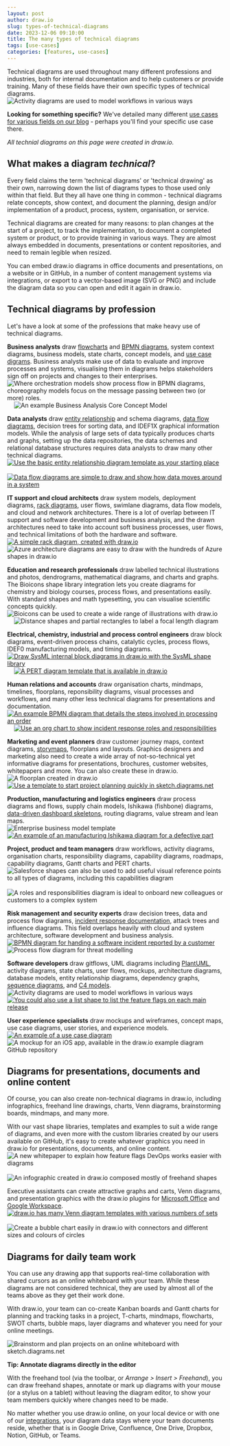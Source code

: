 ```yaml
---
layout: post
author: draw.io
slug: types-of-technical-diagrams
date: 2023-12-06 09:10:00
title: The many types of technical diagrams
tags: [use-cases]
categories: [features, use-cases]
---
```


Technical diagrams are used throughout many different professions and industries, both for internal documentation and to help customers or provide training. Many of these fields have their own specific types of technical diagrams. 
<br /><img src="/assets/img/blog/sysml-activity-diagram.png" style="width=100%;max-width:500px;height:auto;" alt="Activity diagrams are used to model workflows in various ways"> 

**Looking for something specific?** We've detailed many different [use cases for various fields on our blog](/blog/use-cases.html) - perhaps you'll find your specific use case there.

_All technial diagrams on this page were created in draw.io._

## What makes a diagram _technical_?

Every field claims the term 'technical diagrams' or 'technical drawing' as their own, narrowing down the list of diagrams types to those used only within that field. But they all have one thing in common - technical diagrams relate concepts, show context, and document the planning, design and/or implementation of a product, process, system, organisation, or service. 

Technical diagrams are created for many reasons: to plan changes at the start of a project, to track the implementation, to document a completed system or product, or to provide training in various ways. They are almost always embedded in documents, presentations or content repositories, and need to remain legible when resized. 

You can embed draw.io diagrams in office documents and presentations, on a website or in GitHub, in a number of content management systems via integrations, or export to a vector-based image (SVG or PNG) and include the diagram data so you can open and edit it again in draw.io.

## Technical diagrams by profession

Let's have a look at some of the professions that make heavy use of technical diagrams. 

**Business analysts** draw [flowcharts](/doc/getting-started-basic-flow-chart.html) and [BPMN diagrams](/blog/bpmn-2-0.html), system context diagrams, business models, state charts, concept models, and [use case digrams](/blog/uml-use-case-diagrams.html). Business analysts make use of data to evaluate and improve processes and systems, visualising them in diagrams helps stakeholders sign off on projects and changes to their enterprises.
<br /><img src="/assets/img/blog/bpmn-orchestration-vs-choreography.png" style="width=100%;max-height:220px;width:auto;" alt="Where orchestration models show process flow in BPMN diagrams, choreography models focus on the message passing between two (or more) roles."> &nbsp;&nbsp;&nbsp; <img src="/assets/img/blog/business-analysis-core-concept-model.png" style="width=100%;max-height:210px;width:auto;" alt="An example Business Analysis Core Concept Model">

**Data analysts** draw [entity relationship](/blog/entity-relationship-tables.html) and schema diagrams, [data flow diagrams](/blog/data-flow-diagrams), decision trees for sorting data, and IDEF1X graphical information models. While the analysis of large sets of data typically produces charts and graphs, setting up the data repositories, the data schemes and relational database structures requires data analysts to draw many other technical diagrams.
<br />[<img src="/assets/img/blog/entity-relationship-diagram-basic-template.png" style="width=100%;max-height:150px;width:auto;" alt="Use the basic entity relationship diagram template as your starting place">](https://viewer.diagrams.net/?highlight=0000ff&edit=_blank&layers=1&nav=1&title=entity-relationship-diagram-example#R7Vtdk6I4FP01VO0%2B7BYEQX1Uxp6tGmdn1u6pmX3aiiRoapFQIXbr%2FPpNIAER8WtbodSqLptcLvm45%2BSARzVsb7H6yGA8%2F0wRDg1gopVhfzAA6Pb74lUG1lnAMvtuFpkxglSsCDyTn1gnquiSIJyUEjmlISdxOejTKMI%2BL8UgY%2FStnBbQsDxqDGdqRLMIPPswxJW07wTxeRbtORvZf2Aym%2BuRLVOdWUCdrALJHCL6thGyR4btMUp5drRYeTiUxdN1ya57qjmbT4zhiB9zwfdvqDv4MXD%2Fmqxpl%2F%2F9cUBXw99UL68wXKoFq8nyta4ARqIgqimGInw9wSHkhEaj4swQR2ggyy2SRpOfmNEX%2BhlGAvVhwiHjxTkaqfQnIqZnf7B0imqbop3NQQ5cu1YVSuiS%2BXjPAkFHkQayGeZ7Ers5JILLmC4wZ2tx3VsBeg7tfBNwHWRpUV7LM4aKfbO8w3yMr5SItQBT7RTQUf2ojeJq2uguspWqqzZh3urI3urI2e4oq0SlI3GwsfAilLLoBEaBW2fUsYSyGmaUbZaJ0DuXUG65H8t0rkoou0KoLwxhllRoJQQ2loccTlMCpRxQdxRbkkDcIzgkEWaKJD4NQxgnJE3PInMSojFc0yXXHenWMCArjCbZDUXmCvqNRWeJYlggOteklqdhSGaROPYFweSIQ4YTMZcxTLjKCAQ9PRpSlk7fRg7uoU46b0b%2FxRtnemBqu27O4lfMOF7t53GVdhpNp4ymVocNVgJnFytts56AJchPxbdzWDA0smKZnMBwIm70MJqlIJcxlEAgRuMXvTllIJbMxGz0KkqUo7VR%2BygTkDQtXZwzFH9iuZ75u2M4YgKeaFtFW%2FzJdMY9GgmwIElLjwWyb1iiO%2BQ0VuOEONDTYKqY8nhKOacLxYOjUK3fGlWo11oAjoP2Ysg6FWS%2FfjoFWypqEoSpys8JQjjK9rB8zoMF3jug3Fn%2FvObbYGzv3PPx6BxUfPua9Xcr9adSOf8RF3nAGJiZzP%2F55UW%2BfhuPjfxRtU3waCHNcodJDH0SzcbZle4Wfs4l8FsZtfsJXBPP7j0rpXlBpXSbVspeBdmnT9Yp4F5pL54PwOGH4atKY79ScH%2BZiDVn6gh2SGPrsDioi%2B8OVlt0UHtDDyF8byHsNy2E1hGGVPNb7%2FzyW%2Bbu%2Bjelg1bVrsmeERHkWMTVv3sVwjq4WqOEVXPkeU7iRSpbN%2BaPBAF2fX%2BXP4K6%2Fal59L48zR%2BxekdK4uUMEuvhkJy%2FgVtukVh355FYLTNJrKpLkigJfRglp4LYmvviwyq5lGQ27pVYt2%2BWHPHR4XU1smqX5E7yvXsldVi1RQr1YA8pfHcpbNwtATfuloCat99N6aAu765nxYdhsg%2Bx1qhh1TDxlPF%2Fc4YJgrgX7DRMXL%2BHp8H7GCYavlO%2FT2JeDOKHXXL%2B9m25XQLuzi4BLbNLQNUuOfTJ6Z17JXUItuaW%2BPBKLqWXjXsloOqVtHAz%2Fo%2F6t8woAXu%2BVxLBhXxn4M8h%2B8Uxf73nNwmNWSaiWfzgJvuCevGzJXv0Hw%3D%3D) &nbsp;&nbsp;&nbsp; [<img src="/assets/img/blog/data-flow-diagram-example.png" style="width=100%;max-height:180px;width:auto;" alt="Data flow diagrams are simple to draw and show how data moves around in a system">](https://viewer.diagrams.net/?lightbox=1&highlight=0000ff&edit=_blank&layers=1&nav=1&title=#Uhttps%3A%2F%2Fraw.githubusercontent.com%2Fjgraph%2Fdrawio-diagrams%2Fdev%2Fblog%2Fdata-flow.drawio) 

**IT support and cloud architects** draw system models, deployment diagrams, [rack diagrams](/blog/rack-diagrams.html), user flows, swimlane diagrams, data flow models, and cloud and network architectures. There is a lot of overlap between IT support and software development and business analysis, and the drawn architectures need to take into account soft business processes, user flows, and technical limitations of both the hardware and software.
<br />[<img src="/assets/img/blog/rack-diagram-simple-server.png" alt="A simple rack diagram, created with draw.io" style="width=100%;max-height:170px;width:auto;">](https://viewer.diagrams.net/?lightbox=1&highlight=0000ff&edit=_blank&layers=1&nav=1&title=#Uhttps%3A%2F%2Fraw.githubusercontent.com%2Fjgraph%2Fdrawio-diagrams%2Fdev%2Fexamples%2Frack-diagram-simple-server.drawio) &nbsp;&nbsp;&nbsp; <img src="/assets/img/blog/azure-architecture-diagram.png" style="width=100%;max-height:150px;width:auto;" alt="Azure architecture diagrams are easy to draw with the hundreds of Azure shapes in draw.io">

**Education and research professionals** draw labelled technical illustrations and photos, dendrograms, mathematical diagrams, and charts and graphs. The Bioicons shape library integration lets you create diagrams for chemistry and biology courses, process flows, and presentations easily. With standard shapes and math typesetting, you can visualise scientific concepts quickly.
<br /><img src="/assets/img/blog/integrations-bioicons-example.png" style="width=100%;max-height:75px;width:auto;" alt="Bioicons can be used to create a wide range of illustrations with draw.io"> &nbsp;&nbsp;&nbsp; <img src="/assets/img/blog/labels-example-optics.png" style="width=100%;max-height:100px;width:auto;" alt="Distance shapes and partial rectangles to label a focal length diagram">

**Electrical, chemistry, industrial and process control engineers** draw block diagrams, event-driven process chains, catalytic cycles, process flows, IDEF0 manufacturing models, and timing diagrams.
<br />[<img src="/assets/img/blog/sysml-internal-block-diagram.png" style="width=100%;max-height:160px;width:auto;" alt="Draw SysML internal block diagrams in draw.io with the SysML shape library">](https://viewer.diagrams.net/?lightbox=1&highlight=0000ff&edit=_blank&layers=1&page=0&nav=1&title=#Uhttps%3A%2F%2Fraw.githubusercontent.com%2Fjgraph%2Fdrawio-diagrams%2Fdev%2Fexamples%2Fsysml-internal-block-diagram.drawio) &nbsp;&nbsp;&nbsp; [<img src="/assets/img/blog/template-process_flow_diagram.png" style="width=100%;max-height:180px;width:auto;" alt="A PERT diagram template that is available in draw.io">](https://viewer.diagrams.net/?lightbox=1&highlight=0000ff&edit=_blank&layers=1&nav=1&title=#Uhttps%3A%2F%2Fraw.githubusercontent.com%2Fjgraph%2Fdrawio-diagrams%2Fdev%2Ftemplates%2Fengineering%2Fprocess_flow_diagram.xml)

**Human relations and accounts** draw organisation charts, mindmaps, timelines, floorplans, reponsibility diagrams, visual processes and workflows, and many other less technical diagrams for presentations and documentation.
<br />[<img src="/assets/img/blog/bpmn-example-order-process.png" style="width=100%;max-height:150px;width:auto;" alt="An example BPMN diagram that details the steps involved in processing an order">](https://viewer.diagrams.net/?splash=0&ui=kennedy&ibs=bpmn2&title=#Uhttps%3A%2F%2Fraw.githubusercontent.com%2Fjgraph%2Fdrawio-diagrams%2Fdev%2Fblog%2Fbpmn-2-example.drawio) &nbsp;&nbsp;&nbsp; [<img src="/assets/img/blog/incident-response-roles.png" style="width=100%;max-height:140px;width:auto;" alt="Use an org chart to show incident response roles and responsibilities">](https://viewer.diagrams.net/?lightbox=1&highlight=0000ff&edit=_blank&layers=1&nav=1&title=#Uhttps%3A%2F%2Fraw.githubusercontent.com%2Fjgraph%2Fdrawio-diagrams%2Fdev%2Fblog%2Fincident-response-roles.drawio)

**Marketing and event planners** draw customer journey maps, context diagrams, [storymaps](/blog/story-mapping.html), floorplans and layouts. Graphics designers and marketing also need to create a wide array of not-so-technical yet informative diagrams for presentations, brochures, customer websites, whitepapers and more. You can also create these in draw.io.
<br /><img src="/assets/img/blog/template-seating_plan_3.png" style="width=100%;max-height:150px;width:auto;" alt="A floorplan created in draw.io"> &nbsp;&nbsp;&nbsp; [<img src="/assets/img/blog/business-model-in-sketch-theme.png" style="width=100%;max-height:150px;width:auto;" alt="Use a template to start project planning quickly in sketch.diagrams.net">](https://viewer.diagrams.net/?lightbox=1&highlight=0000ff&edit=_blank&layers=1&nav=1&title=#Uhttps%3A%2F%2Fraw.githubusercontent.com%2Fjgraph%2Fdrawio-diagrams%2Fdev%2Ftemplates%2Fbusiness%2Fbusiness_model_canvas_1.xml)

**Production, manufacturing and logistics engineers** draw process diagrams and flows, supply chain models, Ishikawa (fishbone) diagrams, [data-driven dashboard skeletons](/blog/data-driven-diagrams.html), routing diagrams, value stream and lean maps.
<br /><img src="/assets/img/blog/template-lean_mapping_2.png" style="width=100%;max-height:140px;width:auto;" alt="Enterprise business model template"> &nbsp;&nbsp;&nbsp; [<img src="/assets/img/blog/ishikawa-example-manufacturing.png" style="width=100%;max-height:130px;width:auto;" alt="An example of an manufacturing Ishikawa diagram for a defective part">](https://viewer.diagrams.net/?lightbox=1&highlight=0000ff&edit=_blank&layers=1&nav=1&title=#Uhttps%3A%2F%2Fraw.githubusercontent.com%2Fjgraph%2Fdrawio-diagrams%2Fmaster%2Fblog%2Fishikawa-diagram-examples.drawio)

**Project, product and team managers** draw workflows, activity diagrams, organisation charts, responsibility diagrams, capability diagrams, roadmaps, capability diagrams, Gantt charts and PERT charts.
<br /><img src="/assets/img/blog/salesforce-capabilities-diagram.png" style="width=100%;max-height:150px;width:auto;" alt="Salesforce shapes can also be used to add useful visual reference points to all types of diagrams, including this capabilities diagram"> &nbsp;&nbsp;&nbsp; <img src="/assets/img/blog/role-diagram-example.png" style="width=100%;max-height:150px;width:auto;" alt="A roles and responsibilities diagram is ideal to onboard new colleagues or customers to a complex system">

**Risk management and security experts** draw decision trees, data and process flow diagrams, [incident response documentation](/blog/diagrams-incident-response.html), attack trees and influence diagrams. This field overlaps heavily with cloud and system architecture, software development and business analysis.
<br />[<img src="/assets/img/blog/incident-response-bpmn.png" style="width=100%;max-height:160px;width:auto;" alt="BPMN diagram for handing a software incident reported by a customer">](https://viewer.diagrams.net/?lightbox=1&highlight=0000ff&edit=_blank&layers=1&nav=1&title=#Uhttps%3A%2F%2Fraw.githubusercontent.com%2Fjgraph%2Fdrawio-diagrams%2Fdev%2Fblog%2Fincident-response-bpmn.drawio) &nbsp;&nbsp;&nbsp; <img src="/assets/img/blog/threat-modelling-process-flow2.png" style="width=100%;max-height:150px;width:auto;" alt="Process flow diagram for threat modelling">

**Software developers** draw gitflows, UML diagrams including [PlantUML](/blog/plantuml.html), activity diagrams, state charts, user flows, mockups, architecture diagrams, database models, entity relationship diagrams, dependency graphs, [sequence diagrams](/blog/sequence-diagrams.html), and [C4 models](blog/c4-modelling.html).
<br /><img src="/assets/img/blog/sysml-activity-diagram.png" style="width=100%;max-height:130px;width:auto;" alt="Activity diagrams are used to model workflows in various ways"> &nbsp;&nbsp;&nbsp; [<img src="/assets/img/blog/feature-flag-gitflow-labels.png" style="width=100%;max-height:100px;width:auto;" alt="You could also use a list shape to list the feature flags on each main release">](https://app.diagrams.net/?lightbox=1&highlight=0000ff&edit=_blank&layers=1&nav=1&page=1&title=#Uhttps%3A%2F%2Fraw.githubusercontent.com%2Fjgraph%2Fdrawio-diagrams%2Fdev%2Fblog%2Fgitflow-feature-flags.drawio)

**User experience specialists** draw mockups and wireframes, concept maps, use case diagrams, user stories, and experience models.
<br />[<img src="/assets/img/blog/uml-use-case-example.png" style="width=100%;max-height:180px;width:auto;" alt="An example of a use case diagram">](https://viewer.diagrams.net/?lightbox=1&highlight=0000ff&edit=_blank&layers=1&nav=1&title=#Uhttps%3A%2F%2Fraw.githubusercontent.com%2Fjgraph%2Fdrawio-diagrams%2Fdev%2Fexamples%2Fuml-use-case-example.drawio) &nbsp;&nbsp;&nbsp; <img src="/assets/img/blog/mockup-ios-app-ui.png" style="width=100%;max-height:150px;width:auto;" alt="A mockup for an iOS app, available in the draw.io example diagram GitHub repository">

## Diagrams for presentations, documents and online content

Of course, you can also create non-technical diagrams in draw.io, including infographics, freehand line drawings, charts, Venn diagrams, brainstorming boards, mindmaps, and many more.

With our vast shape libraries, templates and examples to suit a wide range of diagrams, and even more with the custom libraries created by our users available on GitHub, it's easy to create whatever graphics you need in draw.io for presentations, documents, and online content. 
<br /><img src="/assets/img/blog/feature-flag-devops-whitepaper-cover.png" style="width=100%;max-height:180px;width:auto;" alt="A new whitepaper to explain how feature flags DevOps works easier with diagrams"> &nbsp;&nbsp;&nbsp; <img src="/assets/img/blog/freehand-infographic-rockpool.png" style="width=100%;max-height:180px;width:auto;" alt="An infographic created in draw.io composed mostly of freehand shapes">

Executive assistants can create attractive graphs and carts, Venn diagrams, and presentation graphics with the draw.io plugins for [Microsoft Office](https://office.diagrams.net/) and [Google Workspace](https://gsuite.diagrams.net/).
<br />[<img src="/assets/img/blog/venn-template2.png" style="width=100%;max-height:150px;width:auto;" alt="draw.io has many Venn diagram templates with various numbers of sets">](https://app.diagrams.net/?lightbox=1&highlight=0000ff&edit=_blank&layers=1&nav=1&title=#Uhttps%3A%2F%2Fraw.githubusercontent.com%2Fjgraph%2Fdrawio-diagrams%2Fdev%2Ftemplates%2Fvenn%2Fvenn_8.xml) &nbsp;&nbsp;&nbsp; <img src="/assets/img/blog/graphs-bubble-chart.png" style="width=100%;max-height:150px;width:auto;" alt="Create a bubble chart easily in draw.io with connectors and different sizes and colours of circles">

## Diagrams for daily team work

You can use any drawing app that supports real-time collaboration with shared cursors as an online whiteboard with your team. While these diagrams are not considered technical, they are used by almost all of the teams above as they get their work done. 

With draw.io, your team can co-create Kanban boards and Gantt charts for planning and tracking tasks in a project, T-charts, mindmaps, flowcharts, SWOT charts, bubble maps, layer diagrams and whatever you need for your online meetings. 

<img src="/assets/img/blog/online-whiteboard-brainstorming.png" style="width=100%;max-width:600px;height:auto;" alt="Brainstorm and plan projects on an online whiteboard with sketch.diagrams.net">

**Tip: Annotate diagrams directly in the editor**

With the freehand tool (via the toolbar, or _Arrange > Insert > Freehand_), you can draw freehand shapes, annotate or mark up diagrams with your mouse (or a stylus on a tablet) without leaving the diagram editor, to show your team members quickly where changes need to be made. 

No matter whether you use draw.io online, on your local device or with one of our [integrations](/integrations.html), your diagram data stays where your team documents reside, whether that is in Google Drive, Confluence, One Drive, Dropbox, Notion, GitHub, or Teams. 

